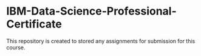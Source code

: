 # IBM-Data-Science-Professional-Certificate
This repository is created to stored any assignments for submission for this course.
